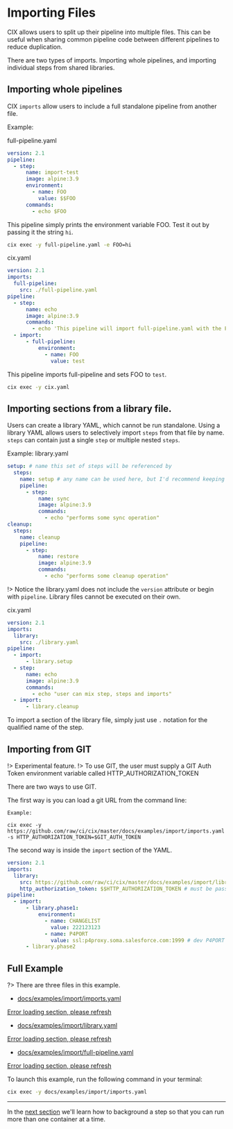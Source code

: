 # Importing Files

CIX allows users to split up their pipeline into multiple files. This can be useful when sharing common pipeline code between different pipelines to reduce duplication.

There are two types of imports. Importing whole pipelines, and importing individual steps from shared libraries.

## Importing whole pipelines

CIX `imports` allow users to include a full standalone pipeline from another file.

Example:

full-pipeline.yaml
```yaml
version: 2.1
pipeline:
  - step:
      name: import-test
      image: alpine:3.9
      environment:
        - name: FOO
          value: $$FOO
      commands:
        - echo $FOO
```
This pipeline simply prints the environment variable FOO. Test it out by passing it the string `hi`.
```sh
cix exec -y full-pipeline.yaml -e FOO=hi
```

cix.yaml
```yaml
version: 2.1
imports:
  full-pipeline:
    src: ./full-pipeline.yaml
pipeline:
  - step:
      name: echo
      image: alpine:3.9
      commands:
        - echo 'This pipeline will import full-pipeline.yaml with the FOO environment variable set to "test"'
  - import:
      - full-pipeline:
          environment:
            - name: FOO
              value: test
```
This pipeline imports full-pipeline and sets FOO to `test`.
```sh
cix exec -y cix.yaml
```

## Importing sections from a library file.

Users can create a library YAML, which cannot be run standalone. Using a library YAML allows users to selectively import `steps` from that file by name. `steps` can contain just a single `step` or multiple nested `steps`.

Example:
 library.yaml
```yaml
setup: # name this set of steps will be referenced by
  steps:
    name: setup # any name can be used here, but I'd recommend keeping them the same for sanity purposes
    pipeline:
      - step:
          name: sync
          image: alpine:3.9
          commands:
            - echo "performs some sync operation"
cleanup:
  steps:
    name: cleanup
    pipeline:
      - step:
          name: restore
          image: alpine:3.9
          commands:
            - echo "performs some cleanup operation"
```
!> Notice the library.yaml does not include the `version` attribute or begin with `pipeline`. Library files cannot be executed on their own.

cix.yaml
```yaml
version: 2.1
imports:
  library:
    src: ./library.yaml
pipeline:
  - import:
      - library.setup
  - step:
      name: echo
      image: alpine:3.9
      commands:
        - echo "user can mix step, steps and imports"
  - import:
      - library.cleanup
```
To import a section of the library file, simply just use `.` notation for the qualified name of the step.

## Importing from GIT
!> Experimental feature.
!> To use GIT, the user must supply a GIT Auth Token environment variable called HTTP_AUTHORIZATION_TOKEN

There are two ways to use GIT.

The first way is you can load a git URL from the command line:
```
Example:

cix exec -y https://github.com/raw/ci/cix/master/docs/examples/import/imports.yaml -s HTTP_AUTHORIZATION_TOKEN=$GIT_AUTH_TOKEN
```

The second way is inside the `import` section of the YAML.
```yaml
version: 2.1
imports:
  library:
    src: https://github.com/raw/ci/cix/master/docs/examples/import/library.yaml
    http_authorization_token: $$HTTP_AUTHORIZATION_TOKEN # must be passed via -s or one of the more secure --secret* options
pipeline:
  - import:
      - library.phase1:
          environment:
            - name: CHANGELIST
              value: 222123123
            - name: P4PORT
              value: ssl:p4proxy.soma.salesforce.com:1999 # dev P4PORT
      - library.phase2
```

## Full Example

?> There are three files in this example.

* [docs/examples/import/imports.yaml](https://github.com/salesforce/cix/blob/master/docs/examples/import/imports.yaml) 

[Error loading section, please refresh](../examples/import/imports.yaml ':include :type=code')

* [docs/examples/import/library.yaml](https://github.com/salesforce/cix/blob/master/docs/examples/import/library.yaml) 

[Error loading section, please refresh](../examples/import/full-pipeline.yaml ':include :type=code')

* [docs/examples/import/full-pipeline.yaml](https://github.com/salesforce/cix/blob/master/docs/examples/import/full-pipeline.yaml) 

[Error loading section, please refresh](../examples/import/library.yaml ':include :type=code')

To launch this example, run the following command in your terminal:

```bash
cix exec -y docs/examples/import/imports.yaml
```
---

In the [next section](tutorials/background.md) we'll learn how to background a step so that you can run more than one container at a time.

